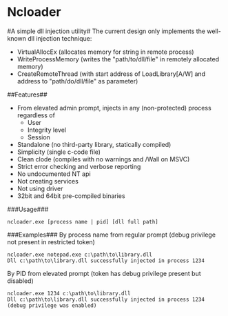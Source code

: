 Ncloader
========

#A simple dll injection utility#
The current design only implements the well-known dll injection technique:
  - VirtualAllocEx (allocates memory for string in remote process)
  - WriteProcessMemory (writes the "path/to/dll/file" in remotely allocated memory)
  - CreateRemoteThread (with start address of LoadLibrary[A/W] and address to "path/do/dll/file" as parameter)

##Features##
  - From elevated admin prompt, injects in any (non-protected) process regardless of
    - User
    - Integrity level
    - Session
  - Standalone (no third-party library, statically compiled)
  - Simplicity (single c-code file)
  - Clean clode (compiles with no warnings and /Wall on MSVC)
  - Strict error checking and verbose reporting
  - No undocumented NT api
  - Not creating services
  - Not using driver
  - 32bit and 64bit pre-compiled binaries

###Usage###
```
ncloader.exe [process name | pid] [dll full path]
```

###Examples###
By process name from regular prompt (debug privilege not present in restricted token)
```
ncloader.exe notepad.exe c:\path\to\library.dll
Dll c:\path\to\library.dll successfully injected in process 1234
```
By PID from elevated prompt (token has debug privilege present but disabled)
```
ncloader.exe 1234 c:\path\to\library.dll
Dll c:\path\to\library.dll successfully injected in process 1234 (debug privilege was enabled)
```
